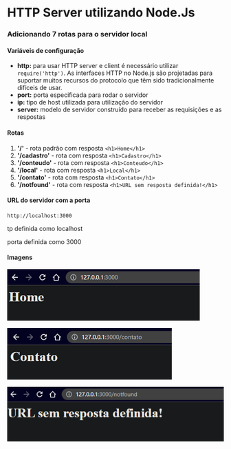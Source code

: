 # HTTP Server utilizando Node.Js

### Adicionando 7 rotas para o servidor local


#### Variáveis de configuração

* **http:** para usar HTTP server e client é necessário utilizar `require('http')`. As interfaces HTTP no Node.js são projetadas para suportar muitos recursos do protocolo que têm sido tradicionalmente difíceis de usar.
* **port:** porta especificada para rodar o servidor
* **ip:** tipo de host utilizada para utilização do servidor
* **server:** modelo de servidor construído para receber as requisições e as respostas


#### Rotas

1. **'/'** - rota padrão com resposta `<h1>Home</h1>`
2. **'/cadastro'** - rota com resposta `<h1>Cadastro</h1>`
3. **'/conteudo'** - rota com resposta `<h1>Conteudo</h1>`
4. **'/local'** - rota com resposta `<h1>Local</h1>`
5. **'/contato'** - rota com resposta `<h1>Contato</h1>`
6. **'/notfound'** - rota com resposta `<h1>URL sem resposta definida!</h1>`


#### URL do servidor com a porta

```
http://localhost:3000
```

tp definida como localhost

porta definida como 3000


#### Imagens

![1679011040652](image/README/1679011040652.png)

![1679011074418](image/README/1679011074418.png)

![1679011099468](image/README/1679011099468.png)
